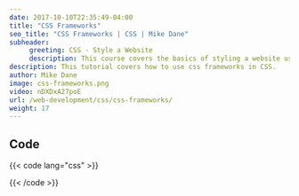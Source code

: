 ```yaml
---
date: 2017-10-10T22:35:49-04:00
title: "CSS Frameworks"
seo_title: "CSS Frameworks | CSS | Mike Dane"
subheader:
     greeting: CSS - Style a Website
     description: This course covers the basics of styling a website using CSS. Work your way through the videos and we'll teach you everything you need to know to style a basic website!
description: This tutorial covers how to use css frameworks in CSS.
author: Mike Dane
image: css-frameworks.png
video: nDXDxA27poE
url: /web-development/css/css-frameworks/
weight: 17
---
```


## Code

{{< code lang="css" >}}

{{< /code >}}